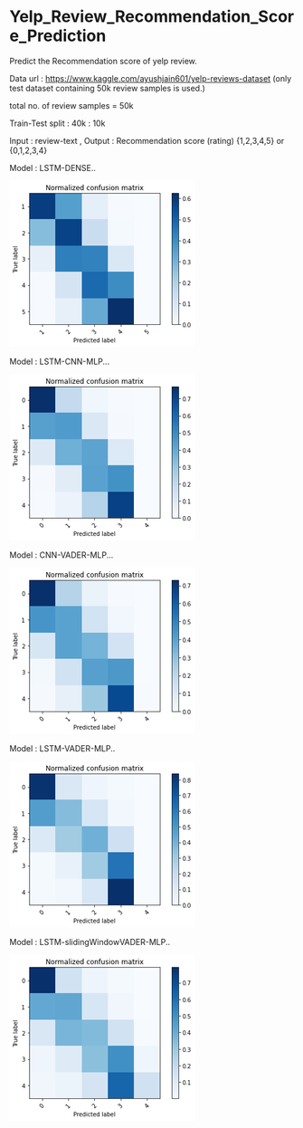 # Yelp_Review_Recommendation_Score_Prediction
Predict the Recommendation score of yelp review.

Data url : https://www.kaggle.com/ayushjain601/yelp-reviews-dataset   (only test dataset containing 50k review samples is used.)

total no. of review samples = 50k

Train-Test split : 40k : 10k

Input : review-text       ,           Output : Recommendation score (rating) {1,2,3,4,5} or {0,1,2,3,4}



Model : LSTM-DENSE..

![lstm_perceptron_performance.png](https://github.com/shashi-cs17/Yelp_Review_Recommendation_Score_Prediction/blob/v0.0_/performance/lstm_perceptron_performance.png)

Model : LSTM-CNN-MLP...

![lstm_cnn_mlp.png](https://github.com/shashi-cs17/Yelp_Review_Recommendation_Score_Prediction/blob/v0.0_/performance/lstm_cnn_mlp.png)

Model : CNN-VADER-MLP...

![vader_cnn.png](https://github.com/shashi-cs17/Yelp_Review_Recommendation_Score_Prediction/blob/v0.0_/performance/vader_cnn.png)

Model : LSTM-VADER-MLP..

![vader_lstm_mlp.png](https://github.com/shashi-cs17/Yelp_Review_Recommendation_Score_Prediction/blob/v0.0_/performance/vader_lstm_mlp.png)

Model : LSTM-slidingWindowVADER-MLP..

![lstm_window-vader_mlp.png](https://github.com/shashi-cs17/Yelp_Review_Recommendation_Score_Prediction/blob/v0.0_/performance/lstm_window-vader_mlp.png)



